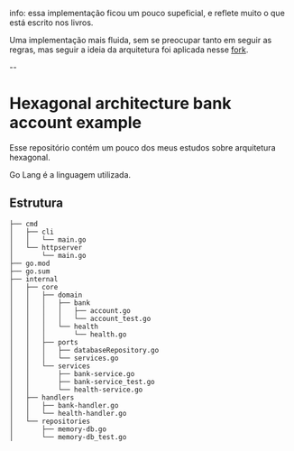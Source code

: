 info: essa implementação ficou um pouco supeficial, e reflete muito o que está escrito nos livros. 

Uma implementação mais fluida, sem se preocupar tanto em seguir as regras, mas seguir a ideia da arquitetura foi aplicada nesse [fork](https://github.com/Jacquin-Home/hexagonal-arch-bank-example).

--

# Hexagonal architecture bank account example

Esse repositório contém um pouco dos meus estudos sobre arquitetura hexagonal.

Go Lang é a linguagem utilizada.

## Estrutura

```
├── cmd
│   ├── cli
│   │   └── main.go
│   └── httpserver
│       └── main.go
├── go.mod
├── go.sum
├── internal
│   ├── core
│   │   ├── domain
│   │   │   ├── bank
│   │   │   │   ├── account.go
│   │   │   │   └── account_test.go
│   │   │   └── health
│   │   │       └── health.go
│   │   ├── ports
│   │   │   ├── databaseRepository.go
│   │   │   └── services.go
│   │   └── services
│   │       ├── bank-service.go
│   │       ├── bank-service_test.go
│   │       └── health-service.go
│   ├── handlers
│   │   ├── bank-handler.go
│   │   └── health-handler.go
│   └── repositories
│       ├── memory-db.go
│       └── memory-db_test.go
```
